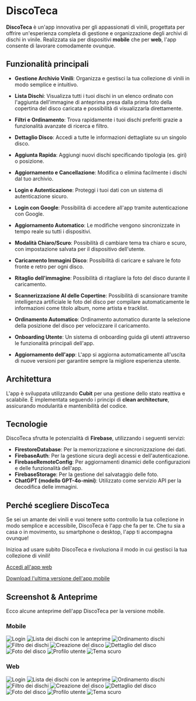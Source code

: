 # DiscoTeca

**DiscoTeca** è un'app innovativa per gli appassionati di vinili, progettata per offrire un'esperienza completa di gestione e organizzazione degli archivi di dischi in vinile. Realizzata sia per dispositivi **mobile** che per **web**, l'app consente di lavorare comodamente ovunque.

## Funzionalità principali

- **Gestione Archivio Vinili**: Organizza e gestisci la tua collezione di vinili in modo semplice e intuitivo.

- **Lista Dischi**: Visualizza tutti i tuoi dischi in un elenco ordinato con l'aggiunta dell'immagine di anteprima presa dalla prima foto della copertina del disco caricata e possibilità di visualizzarla direttamente.

- **Filtri e Ordinamento**: Trova rapidamente i tuoi dischi preferiti grazie a funzionalità avanzate di ricerca e filtro.

- **Dettaglio Disco**: Accedi a tutte le informazioni dettagliate su un singolo disco.

- **Aggiunta Rapida**: Aggiungi nuovi dischi specificando tipologia (es. giri) o posizione.

- **Aggiornamento e Cancellazione**: Modifica o elimina facilmente i dischi dal tuo archivio.

- **Login e Autenticazione**: Proteggi i tuoi dati con un sistema di autenticazione sicuro.

- **Login con Google**: Possibilità di accedere all'app tramite autenticazione con Google.

- **Aggiornamento Automatico**: Le modifiche vengono sincronizzate in tempo reale su tutti i dispositivi.

- **Modalità Chiaro/Scuro**: Possibilità di cambiare tema tra chiaro e scuro, con impostazione salvata per il dispositivo dell'utente.

- **Caricamento Immagini Disco**: Possibilità di caricare e salvare le foto fronte e retro per ogni disco.

- **Ritaglio dell'immagine**: Possibilità di ritagliare la foto del disco durante il caricamento.

- **Scannerizzazione AI delle Copertine**: Possibilità di scansionare tramite intelligenza artificiale le foto del disco per compilare automaticamente le informazioni come titolo album, nome artista e tracklist.

- **Ordinamento Automatico**: Ordinamento automatico durante la selezione della posizione del disco per velocizzare il caricamento.

- **Onboarding Utente**: Un sistema di onboarding guida gli utenti attraverso le funzionalità principali dell'app.

- **Aggiornamento dell'app**: L'app si aggiorna automaticamente all'uscita di nuove versioni per garantire sempre la migliore esperienza utente.

## Architettura

L'app è sviluppata utilizzando **Cubit** per una gestione dello stato reattiva e scalabile. È implementata seguendo i principi di **clean architecture**, assicurando modularità e mantenibilità del codice.

## Tecnologie

DiscoTeca sfrutta le potenzialità di **Firebase**, utilizzando i seguenti servizi:

- **FirestoreDatabase**: Per la memorizzazione e sincronizzazione dei dati.
- **FirebaseAuth**: Per la gestione sicura degli accessi e dell'autenticazione.
- **FirebaseRemoteConfig**: Per aggiornamenti dinamici delle configurazioni e delle funzionalità dell'app.
- **FirebaseStorage**: Per la gestione del salvataggio delle foto.
- **ChatGPT (modello GPT-4o-mini)**: Utilizzato come servizio API per la decodifica delle immagini.

## Perché scegliere DiscoTeca

Se sei un amante dei vinili e vuoi tenere sotto controllo la tua collezione in modo semplice e accessibile, DiscoTeca è l'app che fa per te. Che tu sia a casa o in movimento, su smartphone o desktop, l'app ti accompagna ovunque!

Inizioa ad usare subito DiscoTeca e rivoluziona il modo in cui gestisci la tua collezione di vinili!

[Accedi all'app web](https://disco-teca.web.app/)


[Download l'ultima versione dell'app mobile](https://github.com/dalle95/disco_teca/releases/latest)

## Screenshot & Anteprime

Ecco alcune anteprime dell'app DiscoTeca per la versione mobile.

### Mobile
![Login](images/mobile/login.png)
![Lista dei dischi con le anteprime](images/mobile/lista_dischi.png)
![Ordinamento dischi](images/mobile/ordine_dischi.png)
![Filtro dei dischi](images/mobile/filtro_dischi.png)
![Creazione del disco](images/mobile/creazione_disco.png)
![Dettaglio del disco](images/mobile/dettaglio_disco.png)
![Foto del disco](images/mobile/foto_disco.png)
![Profilo utente](images/mobile/profilo.png)
![Tema scuro](images/mobile/tema_scuro.png)


### Web
![Login](images/web/login.png)
![Lista dei dischi con le anteprime](images/web/lista_dischi.png)
![Ordinamento dischi](images/web/ordine_dischi.png)
![Filtro dei dischi](images/web/filtro_dischi.png)
![Creazione del disco](images/web/creazione_disco.png)
![Dettaglio del disco](images/web/dettaglio_disco.png)
![Foto del disco](images/web/foto_disco.png)
![Profilo utente](images/web/profilo.png)
![Tema scuro](images/web/tema_scuro.png)
